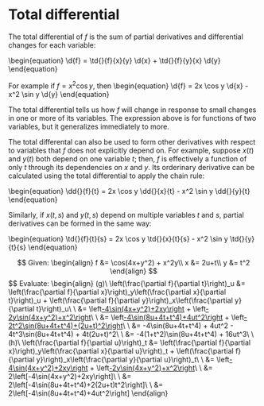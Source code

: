 # Total differential

The total differential of *f* is the sum of partial derivatives and differential
changes for each variable:

\begin{equation}
\d{f} = \td{}{f}{x}{y} \d{x} + \td{}{f}{y}{x} \d{y}
\end{equation}

For example if $f = x^2 \cos y$, then
\begin{equation}
\d{f} = 2x \cos y \d{x} - x^2 \sin y \d{y}
\end{equation}

The total differential tells us how *f* will change in response to small
changes in one or more of its variables. The expression above is for functions
of two variables, but it generalizes immediately to more.

The total differental can also be used to form other derivatives with respect
to variables that *f* does not explicitly depend on. For example, suppose $x(t)$
and $y(t)$ both depend on one variable $t$; then, *f* is effectively a function
of only *t* through its dependencies on *x* and *y*. Its orderinary derivative
can be calculated using the total differential to apply the chain rule:

\begin{equation}
\dd{}{f}{t} = 2x \cos y \dd{}{x}{t} - x^2 \sin y \dd{}{y}{t}
\end{equation}

Similarly, if $x(t,s)$ and $y(t,s)$ depend on multiple variables *t* and *s*,
partial derivatives can be formed in the same way:

\begin{equation}
\td{}{f}{t}{s} = 2x \cos y \td{}{x}{t}{s} - x^2 \sin y \td{}{y}{t}{s}
\end{equation}

$$
Given:
\begin{align}
f &= \cos(4x+y^2) + x^2y\\
x &= 2u+t\\
y &= t^2
\end{align}
$$
$$
Evaluate:
\begin{align}
(g)\ \left(\frac{\partial f}{\partial t}\right)_u &= \left(\frac{\partial f}{\partial x}\right)_y\left(\frac{\partial x}{\partial t}\right)_u + \left(\frac{\partial f}{\partial y}\right)_x\left(\frac{\partial y}{\partial t}\right)_u\\
\\
&= \left[-4\sin(4x+y^2)+2xy\right](1) + \left[-2y\sin(4x+y^2)+x^2\right](2t)\\
\\
&= \left[-4\sin(8u+4t+t^4)+4ut^2\right](1) + \left[-2t^2\sin(8u+4t+t^4)+(2u+t)^2\right](2t)\\
\\
&= -4\sin(8u+4t+t^4) + 4ut^2 - 4t^3\sin(8u+4t+t^4) + 4t(2u+t)^2\\
\\
&= -4(1+t^2)\sin(8u+4t+t^4) + 16ut^3\\
\\
(h)\ \left(\frac{\partial f}{\partial u}\right)_t &= \left(\frac{\partial f}{\partial x}\right)_y\left(\frac{\partial x}{\partial u}\right)_t + \left(\frac{\partial f}{\partial y}\right)_x\left(\frac{\partial y}{\partial u}\right)_t\\
\\
&= \left[-4\sin(4x+y^2)+2xy\right](2) + \left[-2y\sin(4x+y^2)+x^2\right](0)\\
\\
&= 2\left[-4\sin(4x+y^2)+2xy\right]\\
\\
&= 2\left[-4\sin(8u+4t+t^4)+2(2u+t)t^2\right]\\
\\
&= 2\left[-4\sin(8u+4t+t^4)+4ut^2\right]
\end{align}
